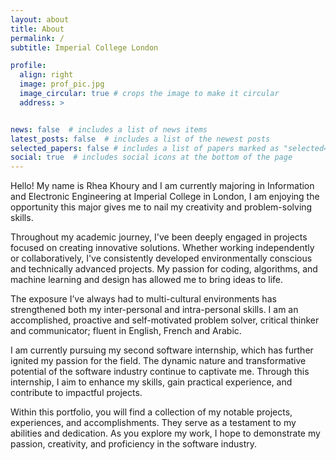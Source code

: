 ```yaml
---
layout: about
title: About
permalink: /
subtitle: Imperial College London

profile:
  align: right
  image: prof_pic.jpg
  image_circular: true # crops the image to make it circular
  address: >


news: false  # includes a list of news items
latest_posts: false  # includes a list of the newest posts
selected_papers: false # includes a list of papers marked as "selected={true}"
social: true  # includes social icons at the bottom of the page
---
```

Hello! My name is Rhea Khoury and I am currently majoring in Information and Electronic Engineering at Imperial College in London, I am enjoying the opportunity this major gives me to nail my creativity and problem-solving skills. 

Throughout my academic journey, I've been deeply engaged in projects focused on creating innovative solutions. Whether working independently or collaboratively, I've consistently developed environmentally conscious and technically advanced projects. My passion for coding, algorithms, and machine learning and design has allowed me to bring ideas to life.

The exposure I’ve always had to multi-cultural environments has strengthened both my inter-personal and intra-personal skills. I am an accomplished, proactive and self-motivated problem solver, critical thinker and communicator; fluent in English, French and Arabic.

I am currently pursuing my second software internship, which has further ignited my passion for the field. The dynamic nature and transformative potential of the software industry continue to captivate me. Through this internship, I aim to enhance my skills, gain practical experience, and contribute to impactful projects.

Within this portfolio, you will find a collection of my notable projects, experiences, and accomplishments. They serve as a testament to my abilities and dedication. As you explore my work, I hope to demonstrate my passion, creativity, and proficiency in the software industry.

